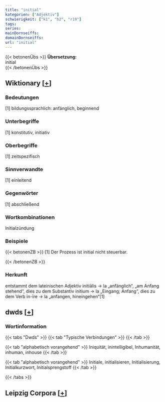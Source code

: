 ```yaml
---
title: "initial"
kategorien: ["Adjektiv"]
schwierigkeit: ["k1", "h2", "r19"]
tags:
series:
mainDornseiffs:
domainDornseiffs:
url: "initial"
---
```


{{< betonenÜbs >}}
**Übersetzung:**  
initial  
{{< /betonenÜbs >}}

## Wiktionary [[+](https://de.wiktionary.org/wiki/initial)]

### Bedeutungen
[1] bildungssprachlich: anfänglich, beginnend  

### Unterbegriffe
[1] konstitutiv, initiativ  

### Oberbegriffe
[1] zeitspezifisch  

### Sinnverwandte
[1] einleitend  

### Gegenwörter
[1] abschließend  

### Wortkombinationen
Initialzündung  

### Beispiele
{{< betonenZB >}}
[1] Der Prozess ist initial nicht steuerbar.  

{{< /betonenZB >}}
### Herkunft
entstammt dem lateinischen Adjektiv initiālis → la „anfänglich“, „am Anfang stehend“, dies zu dem Substantiv initium → la „Eingang; Anfang“, dies zu dem Verb in-īre → la „anfangen, hineingehen“[1]  



## dwds [[+](https://www.dwds.de/wb/initial)]

### Wortinformation
{{< tabs "Dwds" >}}
{{< tab "Typische Verbindungen" >}}
{{< /tab >}}

{{< tab "alphabetisch vorangehend" >}}
Iniquität, inintelligibel, Inhumanität, inhuman, inhouse
{{< /tab >}}

{{< tab "alphabetisch vorangehend" >}}
Initiale, initialisieren, Initialisierung, Initialkurzwort, Initialsprengstoff
{{< /tab >}}

{{< /tabs >}}

## Leipzig Corpora [[+](https://corpora.uni-leipzig.de/en/res?word=initial&corpusId=deu_newscrawl-public_2018)]

